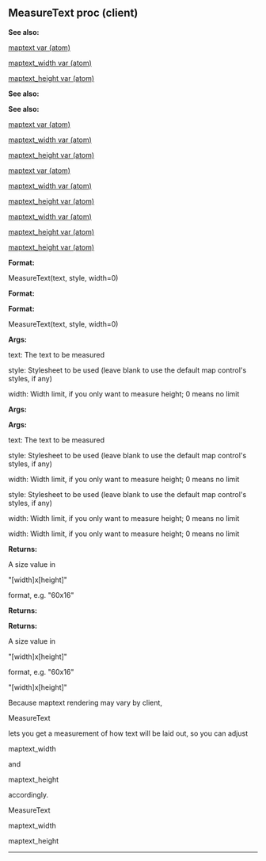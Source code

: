 

 MeasureText proc (client)
---------------------------




**See also:** 


[maptext var (atom)](#/atom/var/maptext) 

[maptext\_width var (atom)](#/atom/var/maptext_width) 

[maptext\_height var (atom)](#/atom/var/maptext_height) 





**See also:** 

**See also:**

[maptext var (atom)](#/atom/var/maptext) 

[maptext\_width var (atom)](#/atom/var/maptext_width) 

[maptext\_height var (atom)](#/atom/var/maptext_height) 



[maptext var (atom)](#/atom/var/maptext)

[maptext\_width var (atom)](#/atom/var/maptext_width) 

[maptext\_height var (atom)](#/atom/var/maptext_height) 


[maptext\_width var (atom)](#/atom/var/maptext_width)

[maptext\_height var (atom)](#/atom/var/maptext_height) 

[maptext\_height var (atom)](#/atom/var/maptext_height)


**Format:** 


 MeasureText(text, style, width=0)
 


**Format:** 

**Format:**

 MeasureText(text, style, width=0)



**Args:** 


 text: The text to be measured
 
 style: Stylesheet to be used (leave blank to use the default map control's styles, if any)
 
 width: Width limit, if you only want to measure height; 0 means no limit
 




**Args:** 

**Args:**

 text: The text to be measured
 
 style: Stylesheet to be used (leave blank to use the default map control's styles, if any)
 
 width: Width limit, if you only want to measure height; 0 means no limit
 



 style: Stylesheet to be used (leave blank to use the default map control's styles, if any)
 
 width: Width limit, if you only want to measure height; 0 means no limit
 


 width: Width limit, if you only want to measure height; 0 means no limit



**Returns:** 


 A size value in
 
 "[width]x[height]"
 
 format, e.g. "60x16"
 


**Returns:** 

**Returns:**

 A size value in
 
 "[width]x[height]"
 
 format, e.g. "60x16"


 "[width]x[height]"


 Because maptext rendering may vary by client,
 
 MeasureText
 
 lets
you get a measurement of how text will be laid out, so you can adjust
 
 maptext\_width
 
 and
 
 maptext\_height
 
 accordingly.




 MeasureText


 maptext\_width


 maptext\_height



---


